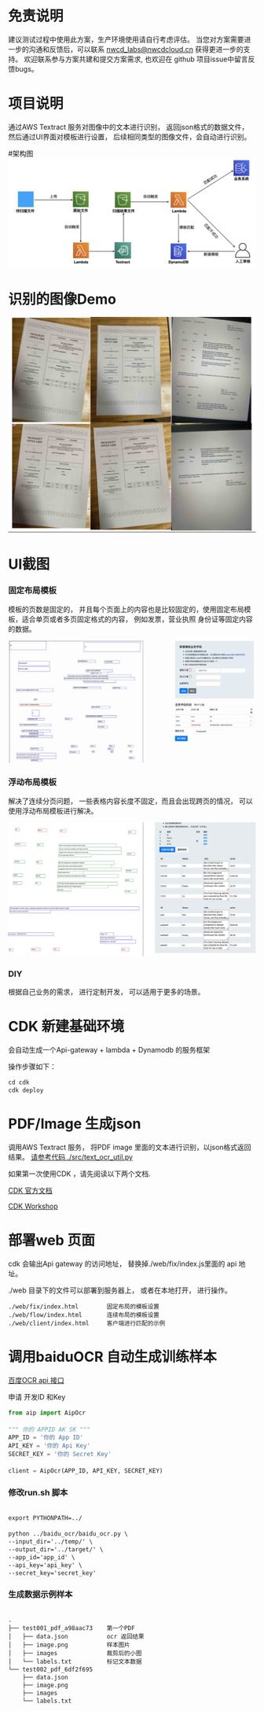 # 免责说明

建议测试过程中使用此方案，生产环境使用请自行考虑评估。
当您对方案需要进一步的沟通和反馈后，可以联系 nwcd_labs@nwcdcloud.cn 获得更进一步的支持。
欢迎联系参与方案共建和提交方案需求, 也欢迎在 github 项目issue中留言反馈bugs。

# 项目说明
通过AWS Textract 服务对图像中的文本进行识别， 返回json格式的数据文件， 然后通过UI界面对模板进行设置， 后续相同类型的图像文件，会自动进行识别。


#架构图 
![image](./images/000.jpg)

# 识别的图像Demo
![image](./images/002.jpg)


# UI截图

### 固定布局模板
模板的页数是固定的， 并且每个页面上的内容也是比较固定的，使用固定布局模板，适合单页或者多页固定格式的内容， 
例如发票，营业执照 身份证等固定内容的数据。

![image](./images/003.jpg)


### 浮动布局模板
解决了连续分页问题， 一些表格内容长度不固定，而且会出现跨页的情况， 可以使用浮动布局模板进行解决。
 
![image](./images/001.jpg)


### DIY
根据自己业务的需求， 进行定制开发， 可以适用于更多的场景。 




# CDK 新建基础环境

会自动生成一个Api-gateway + lambda + Dynamodb 的服务框架

操作步骤如下： 

```
cd cdk
cdk deploy
```


# PDF/Image 生成json   

调用AWS Textract 服务， 将PDF image 里面的文本进行识别，以json格式返回结果。 
 [请参考代码  ./src/text_ocr_util.py ](./src/text_ocr_util.py)
 
如果第一次使用CDK ，请先阅读以下两个文档. 

[CDK 官方文档 ](https://docs.aws.amazon.com/cdk/latest/guide/home.html)
  
[CDK Workshop](https://cdkworkshop.com/)   



# 部署web 页面

cdk 会输出Api gateway 的访问地址， 替换掉./web/fix/index.js里面的 api 地址。 

./web 目录下的文件可以部署到服务器上， 或者在本地打开， 进行操作。 

```
./web/fix/index.html        固定布局的模板设置
./web/flow/index.html       连续布局的模板设置
./web/client/index.html     客户端进行匹配的示例
```


# 调用baiduOCR 自动生成训练样本


[百度OCR api 接口](https://ai.baidu.com/ai-doc/OCR/)


申请 开发ID 和Key
```python
from aip import AipOcr

""" 你的 APPID AK SK """
APP_ID = '你的 App ID'
API_KEY = '你的 Api Key'
SECRET_KEY = '你的 Secret Key'

client = AipOcr(APP_ID, API_KEY, SECRET_KEY)
```


### 修改run.sh 脚本

```shell script

export PYTHONPATH=../

python ../baidu_ocr/baidu_ocr.py \
--input_dir='../temp/' \
--output_dir='../target/' \
--app_id='app_id' \
--api_key='api_key' \
--secret_key='secret_key'
```


### 生成数据示例样本
```

.
├── test001_pdf_a98aac73    第一个PDF
│   ├── data.json           ocr 返回结果
│   ├── image.png           样本图片
│   ├── images              裁剪后的小图
│   └── labels.txt          标记文本数据
└── test002_pdf_6df2f695
    ├── data.json
    ├── image.png
    ├── images
    └── labels.txt

```
